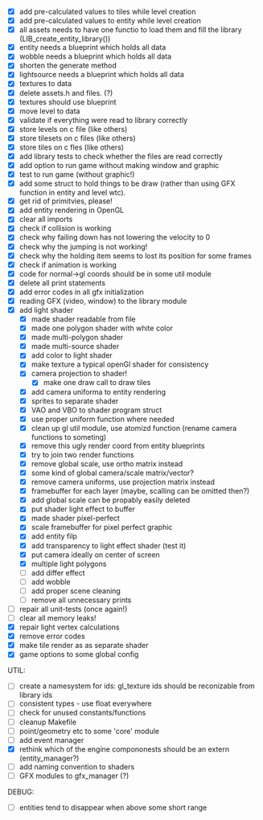 - [x] add pre-calculated values to tiles while level creation
- [x] add pre-calculated values to entity while level creation
- [x] all assets needs to have one functio to load them and fill the library (LIB_create_entity_library())
- [x] entity needs a blueprint which holds all data
- [x] wobble needs a blueprint which holds all data
- [x] shorten the generate method
- [x] lightsource needs a blueprint which holds all data
- [x] textures to data
- [x] delete assets.h and files. (?)
- [x] textures should use blueprint
- [x] move level to data
- [x] validate if everything were read to library correctly
- [x] store levels on c file (like others)
- [x] store tilesets on c files (like others)
- [x] store tiles on c fles (like others)
- [x] add library tests to check whether the files are read correctly
- [x] add option to run game without making window and graphic
- [x] test to run game (without graphic!)
- [x] add some struct to hold things to be draw (rather than using GFX function
  in entity and level wtc).
- [x] get rid of primitvies, please!
- [x] add entity rendering in OpenGL
- [x] clear all imports
- [x] check if collision is working
- [x] check why failing down has not lowering the velocity to 0
- [x] check why the jumping is not working!
- [x] check why the holding item seems to lost its position for some frames
- [x] check if animation is working
- [x] code for normal->gl coords should be in some util module
- [x] delete all print statements
- [x] add error codes in all gfx initialization
- [x] reading GFX (video, window) to the library module
- [x] add light shader
  - [x] made shader readable from file
  - [x] made one polygon shader with white color
  - [x] made multi-polygon shader
  - [x] made multi-source shader
  - [x] add color to light shader
  - [x] make texture a typical openGl shader for consistency
  - [x] camera projection to shader!
    - [x] make one draw call to draw tiles
  - [x] add camera uniforma to entity rendering
  - [x] sprites to separate shader
  - [x] VAO and VBO to shader program struct
  - [x] use proper uniform function where needed
  - [x] clean up gl util module, use atomizd function (rename camera functions to someting)
  - [x] remove this ugly render coord from entity blueprints
  - [x] try to join two render functions
  - [x] remove global scale, use ortho matrix instead
  - [x] some kind of global camera/scale matrix/vector?
  - [x] remove camera uniforms, use projection matrix instead
  - [x] framebuffer for each layer (maybe, scalling can be omitted then?)
  - [x] add global scale can be propably easily deleted
  - [x] put shader light effect to buffer
  - [x] made shader pixel-perfect
  - [x] scale framebuffer for pixel perfect graphic
  - [x] add entity filp
  - [x] add transparency to light effect shader (test it)
  - [x] put camera ideally on center of screen
  - [x] multiple light polygons 
  - [ ] add differ effect
  - [ ] add wobble
  - [ ] add proper scene cleaning
  - [ ] remove all unnecessary prints
- [ ] repair all unit-tests (once again!)
- [ ] clear all memory leaks!
- [x] repair light vertex calculations
- [x] remove error codes
- [x] make tile render as as separate shader
- [x] game options to some global config

UTIL:
 - [ ] create a namesystem for ids: gl_texture ids should be reconizable from library ids
 - [ ] consistent types - use float everywhere
 - [ ] check for unused constants/functions
 - [ ] cleanup Makefile
 - [ ] point/geometry etc to some 'core' module
 - [ ] add event manager
 - [x] rethink which of the engine compononests should be an extern
   (entity_manager?)
 - [ ] add naming convention to shaders
 - [ ] GFX modules to gfx_manager (?)

DEBUG:
 - [ ] entities tend to disappear when above some short range
